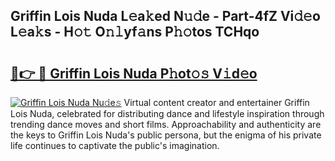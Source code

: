 ## Griffin Lois Nuda L𝚎a𝚔ed N𝚞𝚍e - Part-4fZ Vi𝚍𝚎o L𝚎a𝚔s - H𝚘𝚝 O𝚗𝚕yf𝚊ns P𝚑𝚘tos TCHqo

# <h2><a href="http://kf8o0w.oniu.top/?m=Griffin+Lois+Nuda">🔗👉 🔴 Griffin Lois Nuda P𝚑ot𝚘𝚜 V𝚒d𝚎o</a></h2>

[![Griffin Lois Nuda Nu𝚍e𝚜](https://i.imgur.com/0qMVB7G.gif)](http://kf8o0w.oniu.top/?m=Griffin+Lois+Nuda)
Virtual content creator and entertainer Griffin Lois Nuda, celebrated for distributing dance and lifestyle inspiration through trending dance moves and short films. Approachability and authenticity are the keys to Griffin Lois Nuda's public persona, but the enigma of his private life continues to captivate the public's imagination.  
